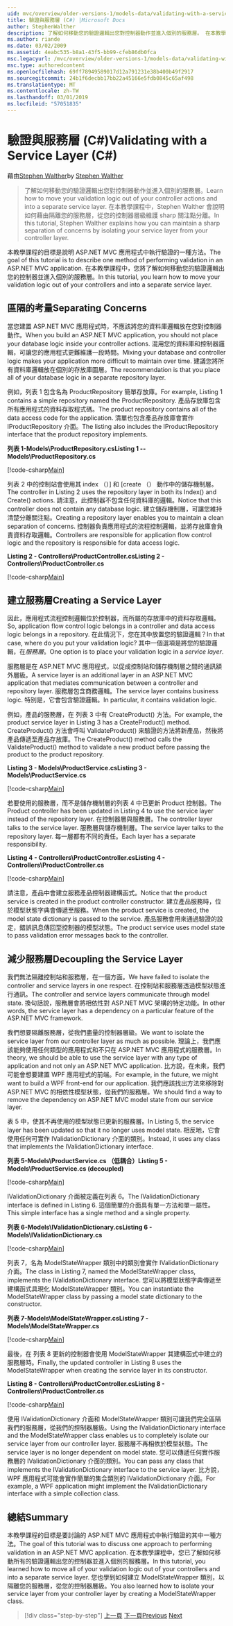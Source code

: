 ```yaml
---
uid: mvc/overview/older-versions-1/models-data/validating-with-a-service-layer-cs
title: 驗證與服務層 (C#) |Microsoft Docs
author: StephenWalther
description: 了解如何移動您的驗證邏輯出您對控制器動作並進入個別的服務層。 在本教學課程中，Stephen walther 將說明如何您...
ms.author: riande
ms.date: 03/02/2009
ms.assetid: 4eabc535-b8a1-43f5-bb99-cfeb86db0fca
msc.legacyurl: /mvc/overview/older-versions-1/models-data/validating-with-a-service-layer-cs
msc.type: authoredcontent
ms.openlocfilehash: 69ff78949589017d12a791231e38b400b49f2917
ms.sourcegitcommit: 24b1f6decbb17bb22a45166e5fdb0845c65af498
ms.translationtype: MT
ms.contentlocale: zh-TW
ms.lasthandoff: 03/01/2019
ms.locfileid: "57051835"
---
```

<a name="validating-with-a-service-layer-c"></a><span data-ttu-id="48be4-104">驗證與服務層 (C#)</span><span class="sxs-lookup"><span data-stu-id="48be4-104">Validating with a Service Layer (C#)</span></span>
====================
<span data-ttu-id="48be4-105">藉由[Stephen Walther](https://github.com/StephenWalther)</span><span class="sxs-lookup"><span data-stu-id="48be4-105">by [Stephen Walther](https://github.com/StephenWalther)</span></span>

> <span data-ttu-id="48be4-106">了解如何移動您的驗證邏輯出您對控制器動作並進入個別的服務層。</span><span class="sxs-lookup"><span data-stu-id="48be4-106">Learn how to move your validation logic out of your controller actions and into a separate service layer.</span></span> <span data-ttu-id="48be4-107">在本教學課程中，Stephen Walther 會說明如何藉由隔離您的服務層，從您的控制器層級維護 sharp 關注點分離。</span><span class="sxs-lookup"><span data-stu-id="48be4-107">In this tutorial, Stephen Walther explains how you can maintain a sharp separation of concerns by isolating your service layer from your controller layer.</span></span>


<span data-ttu-id="48be4-108">本教學課程的目標是說明 ASP.NET MVC 應用程式中執行驗證的一種方法。</span><span class="sxs-lookup"><span data-stu-id="48be4-108">The goal of this tutorial is to describe one method of performing validation in an ASP.NET MVC application.</span></span> <span data-ttu-id="48be4-109">在本教學課程中，您將了解如何移動您的驗證邏輯出您的控制器並進入個別的服務層。</span><span class="sxs-lookup"><span data-stu-id="48be4-109">In this tutorial, you learn how to move your validation logic out of your controllers and into a separate service layer.</span></span>

## <a name="separating-concerns"></a><span data-ttu-id="48be4-110">區隔的考量</span><span class="sxs-lookup"><span data-stu-id="48be4-110">Separating Concerns</span></span>

<span data-ttu-id="48be4-111">當您建置 ASP.NET MVC 應用程式時，不應該將您的資料庫邏輯放在您對控制器動作。</span><span class="sxs-lookup"><span data-stu-id="48be4-111">When you build an ASP.NET MVC application, you should not place your database logic inside your controller actions.</span></span> <span data-ttu-id="48be4-112">混用您的資料庫和控制器邏輯，可讓您的應用程式更難維護一段時間。</span><span class="sxs-lookup"><span data-stu-id="48be4-112">Mixing your database and controller logic makes your application more difficult to maintain over time.</span></span> <span data-ttu-id="48be4-113">建議您將所有資料庫邏輯放在個別的存放庫圖層。</span><span class="sxs-lookup"><span data-stu-id="48be4-113">The recommendation is that you place all of your database logic in a separate repository layer.</span></span>

<span data-ttu-id="48be4-114">例如，列表 1 包含名為 ProductRepository 簡單存放庫。</span><span class="sxs-lookup"><span data-stu-id="48be4-114">For example, Listing 1 contains a simple repository named the ProductRepository.</span></span> <span data-ttu-id="48be4-115">產品存放庫包含所有應用程式的資料存取程式碼。</span><span class="sxs-lookup"><span data-stu-id="48be4-115">The product repository contains all of the data access code for the application.</span></span> <span data-ttu-id="48be4-116">清單也包含產品存放庫會實作 IProductRepository 介面。</span><span class="sxs-lookup"><span data-stu-id="48be4-116">The listing also includes the IProductRepository interface that the product repository implements.</span></span>

<span data-ttu-id="48be4-117">**列表 1-Models\ProductRepository.cs**</span><span class="sxs-lookup"><span data-stu-id="48be4-117">**Listing 1 -- Models\ProductRepository.cs**</span></span>

[!code-csharp[Main](validating-with-a-service-layer-cs/samples/sample1.cs)]

<span data-ttu-id="48be4-118">列表 2 中的控制站會使用其 index （）] 和 [create （） 動作中的儲存機制層。</span><span class="sxs-lookup"><span data-stu-id="48be4-118">The controller in Listing 2 uses the repository layer in both its Index() and Create() actions.</span></span> <span data-ttu-id="48be4-119">請注意，此控制器不包含任何資料庫的邏輯。</span><span class="sxs-lookup"><span data-stu-id="48be4-119">Notice that this controller does not contain any database logic.</span></span> <span data-ttu-id="48be4-120">建立儲存機制層，可讓您維持清楚分離關注點。</span><span class="sxs-lookup"><span data-stu-id="48be4-120">Creating a repository layer enables you to maintain a clean separation of concerns.</span></span> <span data-ttu-id="48be4-121">控制器負責應用程式的流程控制邏輯，並將存放庫會負責資料存取邏輯。</span><span class="sxs-lookup"><span data-stu-id="48be4-121">Controllers are responsible for application flow control logic and the repository is responsible for data access logic.</span></span>

<span data-ttu-id="48be4-122">**Listing 2 - Controllers\ProductController.cs**</span><span class="sxs-lookup"><span data-stu-id="48be4-122">**Listing 2 - Controllers\ProductController.cs**</span></span>

[!code-csharp[Main](validating-with-a-service-layer-cs/samples/sample2.cs)]

## <a name="creating-a-service-layer"></a><span data-ttu-id="48be4-123">建立服務層</span><span class="sxs-lookup"><span data-stu-id="48be4-123">Creating a Service Layer</span></span>

<span data-ttu-id="48be4-124">因此，應用程式流程控制邏輯位於控制器，而所屬的存放庫中的資料存取邏輯。</span><span class="sxs-lookup"><span data-stu-id="48be4-124">So, application flow control logic belongs in a controller and data access logic belongs in a repository.</span></span> <span data-ttu-id="48be4-125">在此情況下，您在其中放置您的驗證邏輯？</span><span class="sxs-lookup"><span data-stu-id="48be4-125">In that case, where do you put your validation logic?</span></span> <span data-ttu-id="48be4-126">其中一個選項是將您的驗證邏輯，在*服務層*。</span><span class="sxs-lookup"><span data-stu-id="48be4-126">One option is to place your validation logic in a *service layer*.</span></span>

<span data-ttu-id="48be4-127">服務層是在 ASP.NET MVC 應用程式，以促成控制站和儲存機制層之間的通訊額外層級。</span><span class="sxs-lookup"><span data-stu-id="48be4-127">A service layer is an additional layer in an ASP.NET MVC application that mediates communication between a controller and repository layer.</span></span> <span data-ttu-id="48be4-128">服務層包含商務邏輯。</span><span class="sxs-lookup"><span data-stu-id="48be4-128">The service layer contains business logic.</span></span> <span data-ttu-id="48be4-129">特別是，它會包含驗證邏輯。</span><span class="sxs-lookup"><span data-stu-id="48be4-129">In particular, it contains validation logic.</span></span>

<span data-ttu-id="48be4-130">例如，產品的服務層，在 列表 3 中有 CreateProduct() 方法。</span><span class="sxs-lookup"><span data-stu-id="48be4-130">For example, the product service layer in Listing 3 has a CreateProduct() method.</span></span> <span data-ttu-id="48be4-131">CreateProduct() 方法會呼叫 ValidateProduct() 来驗證的方法將新產品，然後將產品傳遞至產品存放庫。</span><span class="sxs-lookup"><span data-stu-id="48be4-131">The CreateProduct() method calls the ValidateProduct() method to validate a new product before passing the product to the product repository.</span></span>

<span data-ttu-id="48be4-132">**Listing 3 - Models\ProductService.cs**</span><span class="sxs-lookup"><span data-stu-id="48be4-132">**Listing 3 - Models\ProductService.cs**</span></span>

[!code-csharp[Main](validating-with-a-service-layer-cs/samples/sample3.cs)]

<span data-ttu-id="48be4-133">若要使用的服務層，而不是儲存機制層的列表 4 中已更新 Product 控制器。</span><span class="sxs-lookup"><span data-stu-id="48be4-133">The Product controller has been updated in Listing 4 to use the service layer instead of the repository layer.</span></span> <span data-ttu-id="48be4-134">在控制器層與服務層。</span><span class="sxs-lookup"><span data-stu-id="48be4-134">The controller layer talks to the service layer.</span></span> <span data-ttu-id="48be4-135">服務層與儲存機制層。</span><span class="sxs-lookup"><span data-stu-id="48be4-135">The service layer talks to the repository layer.</span></span> <span data-ttu-id="48be4-136">每一層都有不同的責任。</span><span class="sxs-lookup"><span data-stu-id="48be4-136">Each layer has a separate responsibility.</span></span>

<span data-ttu-id="48be4-137">**Listing 4 - Controllers\ProductController.cs**</span><span class="sxs-lookup"><span data-stu-id="48be4-137">**Listing 4 - Controllers\ProductController.cs**</span></span>

[!code-csharp[Main](validating-with-a-service-layer-cs/samples/sample4.cs)]

<span data-ttu-id="48be4-138">請注意，產品中會建立服務產品控制器建構函式。</span><span class="sxs-lookup"><span data-stu-id="48be4-138">Notice that the product service is created in the product controller constructor.</span></span> <span data-ttu-id="48be4-139">建立產品服務時，位於模型狀態字典會傳遞至服務。</span><span class="sxs-lookup"><span data-stu-id="48be4-139">When the product service is created, the model state dictionary is passed to the service.</span></span> <span data-ttu-id="48be4-140">產品服務會用來通過驗證的設定，錯誤訊息傳回至控制器的模型狀態。</span><span class="sxs-lookup"><span data-stu-id="48be4-140">The product service uses model state to pass validation error messages back to the controller.</span></span>

## <a name="decoupling-the-service-layer"></a><span data-ttu-id="48be4-141">減少服務層</span><span class="sxs-lookup"><span data-stu-id="48be4-141">Decoupling the Service Layer</span></span>

<span data-ttu-id="48be4-142">我們無法隔離控制站和服務層，在一個方面。</span><span class="sxs-lookup"><span data-stu-id="48be4-142">We have failed to isolate the controller and service layers in one respect.</span></span> <span data-ttu-id="48be4-143">在控制站和服務層透過模型狀態進行通訊。</span><span class="sxs-lookup"><span data-stu-id="48be4-143">The controller and service layers communicate through model state.</span></span> <span data-ttu-id="48be4-144">換句話說，服務層會將相依性對 ASP.NET MVC 架構的特定功能。</span><span class="sxs-lookup"><span data-stu-id="48be4-144">In other words, the service layer has a dependency on a particular feature of the ASP.NET MVC framework.</span></span>

<span data-ttu-id="48be4-145">我們想要隔離服務層，從我們盡量的控制器層級。</span><span class="sxs-lookup"><span data-stu-id="48be4-145">We want to isolate the service layer from our controller layer as much as possible.</span></span> <span data-ttu-id="48be4-146">理論上，我們應該能夠使用任何類型的應用程式和不只在 ASP.NET MVC 應用程式的服務層。</span><span class="sxs-lookup"><span data-stu-id="48be4-146">In theory, we should be able to use the service layer with any type of application and not only an ASP.NET MVC application.</span></span> <span data-ttu-id="48be4-147">比方說，在未來，我們可能會想要建置 WPF 應用程式的前端。</span><span class="sxs-lookup"><span data-stu-id="48be4-147">For example, in the future, we might want to build a WPF front-end for our application.</span></span> <span data-ttu-id="48be4-148">我們應該找出方法來移除對 ASP.NET MVC 的相依性模型狀態，從我們的服務層。</span><span class="sxs-lookup"><span data-stu-id="48be4-148">We should find a way to remove the dependency on ASP.NET MVC model state from our service layer.</span></span>

<span data-ttu-id="48be4-149">表 5 中，使其不再使用的模型狀態已更新的服務層。</span><span class="sxs-lookup"><span data-stu-id="48be4-149">In Listing 5, the service layer has been updated so that it no longer uses model state.</span></span> <span data-ttu-id="48be4-150">相反地，它會使用任何可實作 IValidationDictionary 介面的類別。</span><span class="sxs-lookup"><span data-stu-id="48be4-150">Instead, it uses any class that implements the IValidationDictionary interface.</span></span>

<span data-ttu-id="48be4-151">**列表 5-Models\ProductService.cs （低耦合）**</span><span class="sxs-lookup"><span data-stu-id="48be4-151">**Listing 5 - Models\ProductService.cs (decoupled)**</span></span>

[!code-csharp[Main](validating-with-a-service-layer-cs/samples/sample5.cs)]

<span data-ttu-id="48be4-152">IValidationDictionary 介面被定義在列表 6。</span><span class="sxs-lookup"><span data-stu-id="48be4-152">The IValidationDictionary interface is defined in Listing 6.</span></span> <span data-ttu-id="48be4-153">這個簡單的介面具有單一方法和單一屬性。</span><span class="sxs-lookup"><span data-stu-id="48be4-153">This simple interface has a single method and a single property.</span></span>

<span data-ttu-id="48be4-154">**列表 6-Models\IValidationDictionary.cs**</span><span class="sxs-lookup"><span data-stu-id="48be4-154">**Listing 6 - Models\IValidationDictionary.cs**</span></span>

[!code-csharp[Main](validating-with-a-service-layer-cs/samples/sample6.cs)]

<span data-ttu-id="48be4-155">列表 7，名為 ModelStateWrapper 類別中的類別會實作 IValidationDictionary 介面。</span><span class="sxs-lookup"><span data-stu-id="48be4-155">The class in Listing 7, named the ModelStateWrapper class, implements the IValidationDictionary interface.</span></span> <span data-ttu-id="48be4-156">您可以將模型狀態字典傳遞至建構函式具現化 ModelStateWrapper 類別。</span><span class="sxs-lookup"><span data-stu-id="48be4-156">You can instantiate the ModelStateWrapper class by passing a model state dictionary to the constructor.</span></span>

<span data-ttu-id="48be4-157">**列表 7-Models\ModelStateWrapper.cs**</span><span class="sxs-lookup"><span data-stu-id="48be4-157">**Listing 7 - Models\ModelStateWrapper.cs**</span></span>

[!code-csharp[Main](validating-with-a-service-layer-cs/samples/sample7.cs)]

<span data-ttu-id="48be4-158">最後，在 列表 8 更新的控制器會使用 ModelStateWrapper 其建構函式中建立的服務層時。</span><span class="sxs-lookup"><span data-stu-id="48be4-158">Finally, the updated controller in Listing 8 uses the ModelStateWrapper when creating the service layer in its constructor.</span></span>

<span data-ttu-id="48be4-159">**Listing 8 - Controllers\ProductController.cs**</span><span class="sxs-lookup"><span data-stu-id="48be4-159">**Listing 8 - Controllers\ProductController.cs**</span></span>

[!code-csharp[Main](validating-with-a-service-layer-cs/samples/sample8.cs)]

<span data-ttu-id="48be4-160">使用 IValidationDictionary 介面和 ModelStateWrapper 類別可讓我們完全區隔我們的服務層，從我們的控制器層級。</span><span class="sxs-lookup"><span data-stu-id="48be4-160">Using the IValidationDictionary interface and the ModelStateWrapper class enables us to completely isolate our service layer from our controller layer.</span></span> <span data-ttu-id="48be4-161">服務層不再相依於模型狀態。</span><span class="sxs-lookup"><span data-stu-id="48be4-161">The service layer is no longer dependent on model state.</span></span> <span data-ttu-id="48be4-162">您可以傳遞任何實作服務層的 IValidationDictionary 介面的類別。</span><span class="sxs-lookup"><span data-stu-id="48be4-162">You can pass any class that implements the IValidationDictionary interface to the service layer.</span></span> <span data-ttu-id="48be4-163">比方說，WPF 應用程式可能會實作簡單的集合類別的 IValidationDictionary 介面。</span><span class="sxs-lookup"><span data-stu-id="48be4-163">For example, a WPF application might implement the IValidationDictionary interface with a simple collection class.</span></span>

## <a name="summary"></a><span data-ttu-id="48be4-164">總結</span><span class="sxs-lookup"><span data-stu-id="48be4-164">Summary</span></span>

<span data-ttu-id="48be4-165">本教學課程的目標是要討論的 ASP.NET MVC 應用程式中執行驗證的其中一種方法。</span><span class="sxs-lookup"><span data-stu-id="48be4-165">The goal of this tutorial was to discuss one approach to performing validation in an ASP.NET MVC application.</span></span> <span data-ttu-id="48be4-166">在本教學課程中，您已了解如何移動所有的驗證邏輯出您的控制器並進入個別的服務層。</span><span class="sxs-lookup"><span data-stu-id="48be4-166">In this tutorial, you learned how to move all of your validation logic out of your controllers and into a separate service layer.</span></span> <span data-ttu-id="48be4-167">您也學到如何建立 ModelStateWrapper 類別，以隔離您的服務層，從您的控制器層級。</span><span class="sxs-lookup"><span data-stu-id="48be4-167">You also learned how to isolate your service layer from your controller layer by creating a ModelStateWrapper class.</span></span>

> [!div class="step-by-step"]
> <span data-ttu-id="48be4-168">[上一頁](validating-with-the-idataerrorinfo-interface-cs.md)
> [下一頁](validation-with-the-data-annotation-validators-cs.md)</span><span class="sxs-lookup"><span data-stu-id="48be4-168">[Previous](validating-with-the-idataerrorinfo-interface-cs.md)
[Next](validation-with-the-data-annotation-validators-cs.md)</span></span>
